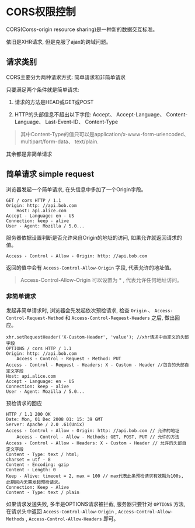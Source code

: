 # CORS权限控制

CORS(Corss-origin resource sharing)是一种新的数据交互标准。 

依旧是XHR请求, 但是克服了ajax的跨域问题。 

## 请求类别

CORS主要分为两种请求方式: 简单请求和非简单请求

只要满足两个条件就是简单请求: 

1. 请求的方法是HEAD或GET或POST

2. HTTP的头部信息不超出以下字段: Accept、 Accept-Language、 Content-Language、 Last-Event-ID、 Content-Type

> 其中Content-Type的值只可以是application/x-www-form-urlencoded、 multipart/form-data、 text/plain.

其余都是非简单请求

## 简单请求 simple request

浏览器发起一个简单请求, 在头信息中多加了一个Origin字段。 

    GET / cors HTTP / 1.1
    Origin: http: //api.bob.com
        Host: api.alice.com
    Accept - Language: en - US
    Connection: keep - alive
    User - Agent: Mozilla / 5.0...

服务器依据设置判断是否允许来自Origin的地址的访问, 如果允许就返回请求的值。 

    Access - Control - Allow - Origin: http: //api.bob.com

返回的值中会有 `Access-Control-Allow-Origin` 字段, 代表允许的地址值。 

> Access-Control-Allow-Origin 可以设置为 * , 代表允许任何地址访问。 

### 非简单请求

发起非简单请求时, 浏览器会先发起依次预检请求, 检查 `Origin` 、 `Access-Control-Request-Method` 和 `Access-Control-Request-Headers` 之后, 做出回应。 

    xhr.setRequestHeader('X-Custom-Header', 'value'); //xhr请求中自定义的头部字段
    OPTIONS / cors HTTP / 1.1
    Origin: http: //api.bob.com
        Access - Control - Request - Method: PUT
    Access - Control - Request - Headers: X - Custom - Header //包含的头部自定义字段
    Host: api.alice.com
    Accept - Language: en - US
    Connection: keep - alive
    User - Agent: Mozilla / 5.0...

预检请求的回应

    HTTP / 1.1 200 OK
    Date: Mon, 01 Dec 2008 01: 15: 39 GMT
    Server: Apache / 2.0 .61(Unix)
    Access - Control - Allow - Origin: http: //api.bob.com // 允许的地址
        Access - Control - Allow - Methods: GET, POST, PUT // 允许的方法
    Access - Control - Allow - Headers: X - Custom - Header // 允许的头部自定义字段
    Content - Type: text / html; 
    charset = utf - 8
    Content - Encoding: gzip
    Content - Length: 0
    Keep - Alive: timeout = 2, max = 100 // max代表此条预检请求有效期为100s, 此期间内无需发起预检请求。 
    Connection: Keep - Alive
    Content - Type: text / plain

如果请求发送失败, 多半是OPTIONS请求被拦截, 服务器只要针对 `OPTIONS` 方法, 在请求头中返回 `Access-Control-Allow-Origin` , 
 `Access-Control-Allow-Methods` , `Access-Control-Allow-Headers` 即可。 

